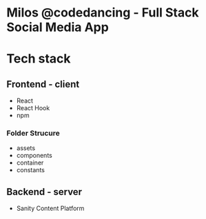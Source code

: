 # Milos @codedancing - Full Stack Social Media App

# Tech stack

## Frontend - client
- React
- React Hook
- npm

### Folder Strucure
- assets
- components
- container
- constants

## Backend - server
- Sanity Content Platform